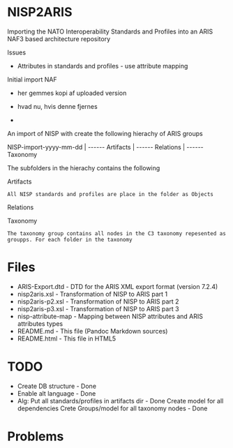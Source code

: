 # NISP2ARIS



Importing the NATO Interoperability Standards and Profiles into an ARIS NAF3 based architecture repository


Issues

* Attributes in standards and profiles - use attribute mapping



Initial import NAF

* her gemmes kopi af uploaded version

* hvad nu, hvis denne fjernes

*  


An import of NISP with create the following hierachy of ARIS groups



  NISP-import-yyyy-mm-dd
        |
        ------ Artifacts
        |
        ------ Relations
        |
        ------ Taxonomy




The subfolders in the hierachy contains the following 


Artifacts

    All NISP standards and profiles are place in the folder as Objects

Relations


Taxonomy

    The taxonomy group contains all nodes in the C3 taxonomy repesented as groupps. For each folder in the taxonomy


Files
=====

* ARIS-Export.dtd - DTD for the ARIS XML export format (version 7.2.4)
* nisp2aris.xsl - Transformation of NISP to ARIS part 1
* nisp2aris-p2.xsl - Transformation of NISP to ARIS part 2
* nisp2aris-p3.xsl - Transformation of NISP to ARIS part 3
* nisp-attribute-map - Mapping between NISP attributes and ARIS attributes types
* README.md - This file (Pandoc Markdown sources)
* README.html - This file in HTML5

TODO
=====

* Create DB structure - Done
* Enable alt language - Done
* Alg:
    Put all standards/profiles in artifacts dir - Done
    Create model for all dependencies 
    Crete Groups/model for all taxonomy nodes - Done




Problems
========




